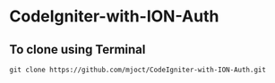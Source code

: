 # CodeIgniter-with-ION-Auth

## To clone using Terminal
```
git clone https://github.com/mjoct/CodeIgniter-with-ION-Auth.git
```
